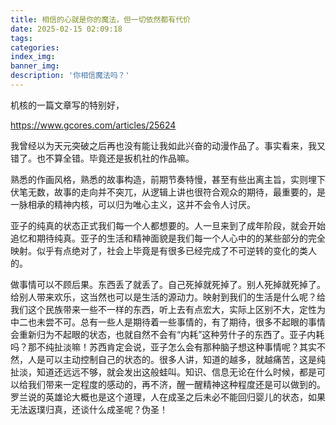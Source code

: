```yaml
---
title: 相信的心就是你的魔法，但一切依然都有代价
date: 2025-02-15 02:09:18
tags:
categories:
index_img:
banner_img:
description: '你相信魔法吗？'
---
```


机核的一篇文章写的特别好，

<https://www.gcores.com/articles/25624>

我曾经以为天元突破之后再也没有能让我如此兴奋的动漫作品了。事实看来，我又错了。也不算全错。毕竟还是扳机社的作品嘛。

熟悉的作画风格，熟悉的故事构造，前期节奏特慢，甚至有些出离主旨，实则埋下伏笔无数，故事的走向并不突兀，从逻辑上讲也很符合观众的期待，最重要的，是一脉相承的精神内核，可以归为唯心主义，这并不会令人讨厌。

亚子的纯真的状态正式我们每一个人都想要的。人一旦来到了成年阶段，就会开始追忆和期待纯真。亚子的生活和精神面貌是我们每一个人心中的的某些部分的完全映射。似乎有点绝对了，社会上毕竟是有很多已经完成了不可逆转的变化的类人的。

做事情可以不顾后果。东西丢了就丢了。自己死掉就死掉了。别人死掉就死掉了。给别人带来欢乐，这当然也可以是生活的源动力。映射到我们的生活是什么呢？给我们这个民族带来一些不一样的东西，听上去有点宏大，实际上区别不大，定性为中二也未尝不可。总有一些人是期待着一些事情的，有了期待，很多不起眼的事情会重新归为不起眼的状态，也就自然不会有“内耗”这种劳什子的东西了。亚子内耗吗？那不纯扯淡嘛！苏西肯定会说，亚子怎么会有那种脑子想这种事情呢？其实不然，人是可以主动控制自己的状态的。很多人讲，知道的越多，就越痛苦，这是纯扯淡，知道还远远不够，就会发出这般蛙叫。知识、信息无论在什么时候，都是可以给我们带来一定程度的感动的，再不济，醒一醒精神这种程度还是可以做到的。罗兰说的英雄论大概也是这个道理，人在成圣之后未必不能回归婴儿的状态，如果无法返璞归真，还谈什么成圣呢？伪圣！


